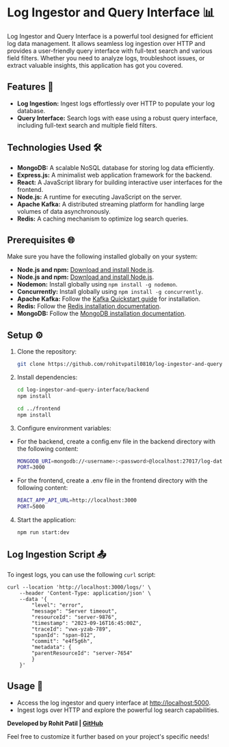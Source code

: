 # Log Ingestor and Query Interface 📊

Log Ingestor and Query Interface is a powerful tool designed for efficient log data management. It allows seamless log ingestion over HTTP and provides a user-friendly query interface with full-text search and various field filters. Whether you need to analyze logs, troubleshoot issues, or extract valuable insights, this application has got you covered.

## Features 🚀

- **Log Ingestion:** Ingest logs effortlessly over HTTP to populate your log database.
- **Query Interface:** Search logs with ease using a robust query interface, including full-text search and multiple field filters.

## Technologies Used 🛠️

- **MongoDB:** A scalable NoSQL database for storing log data efficiently.
- **Express.js:** A minimalist web application framework for the backend.
- **React:** A JavaScript library for building interactive user interfaces for the frontend.
- **Node.js:** A runtime for executing JavaScript on the server.
- **Apache Kafka:** A distributed streaming platform for handling large volumes of data asynchronously.
- **Redis:** A caching mechanism to optimize log search queries.

## Prerequisites 🌐

Make sure you have the following installed globally on your system:

- **Node.js and npm:** [Download and install Node.js](https://nodejs.org/).
- **Node.js and npm:** [Download and install Node.js](https://nodejs.org/).
- **Nodemon:** Install globally using `npm install -g nodemon`.
- **Concurrently:** Install globally using `npm install -g concurrently`.
- **Apache Kafka:** Follow the [Kafka Quickstart guide](https://kafka.apache.org/quickstart) for installation.
- **Redis:** Follow the [Redis installation documentation](https://redis.io/docs/install/install-redis).
- **MongoDB:** Follow the [MongoDB installation documentation](https://www.mongodb.com/docs/manual/administration/install-community/).

## Setup ⚙️

1. Clone the repository:

   ```bash
   git clone https://github.com/rohitvpatil0810/log-ingestor-and-query-interface.git
   ```

2. Install dependencies:

   ```bash
   cd log-ingestor-and-query-interface/backend
   npm install

   cd ../frontend
   npm install
   ```

3. Configure environment variables:

- For the backend, create a config.env file in the backend directory with the following content:

  ```bash
  MONGODB_URI=mongodb://<username>:<password>@localhost:27017/log-data
  PORT=3000
  ```

- For the frontend, create a .env file in the frontend directory with the following content:

  ```bash
  REACT_APP_API_URL=http://localhost:3000
  PORT=5000
  ```

4. Start the application:

   ```bash
   npm run start:dev
   ```

## Log Ingestion Script 📤

To ingest logs, you can use the following `curl` script:

```
curl --location 'http://localhost:3000/logs/' \
    --header 'Content-Type: application/json' \
    --data '{
        "level": "error",
        "message": "Server timeout",
        "resourceId": "server-9876",
        "timestamp": "2023-09-16T16:45:00Z",
        "traceId": "vwx-yzab-789",
        "spanId": "span-012",
        "commit": "e4f5g6h",
        "metadata": {
        "parentResourceId": "server-7654"
        }
    }'
```

## Usage 🚀

- Access the log ingestor and query interface at [http://localhost:5000](http://localhost:5000/).
- Ingest logs over HTTP and explore the powerful log search capabilities.

**Developed by Rohit Patil | [GitHub](https://github.com/rohitvpatil0810)**

Feel free to customize it further based on your project's specific needs!
